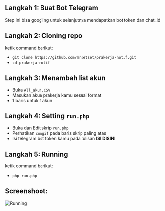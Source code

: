 ## Langkah 1: Buat Bot Telegram
Step ini bisa googling untuk selanjutnya mendapatkan bot token dan chat_id

## Langkah 2: Cloning repo
ketik command berikut:
- `git clone https://github.com/mrsetset/prakerja-notif.git`
- `cd prakerja-notif`

## Langkah 3: Menambah list akun
- Buka `All_akun.CSV`
- Masukan akun prakerja kamu sesuai format
- 1 baris untuk 1 akun

## Langkah 4: Setting `run.php`
- Buka dan Edit skrip `run.php`
- Perhatikan `congif` pada baris skrip paling atas
- Isi telegram bot token kamu pada tulisan **ISI DISINI**

## Langkah 5: Running 
ketik command berikut:
- `php run.php`

## Screenshoot:

![Running](https://i.imgur.com/dheEAgz.png)
